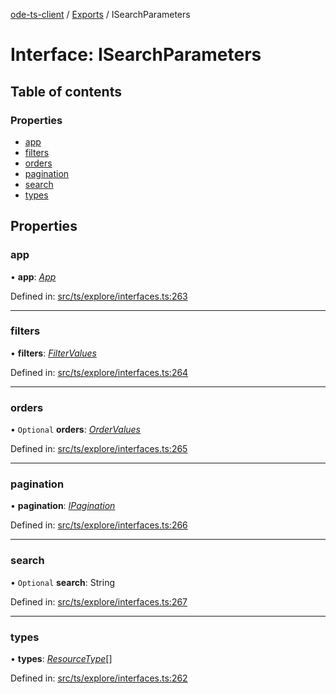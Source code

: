 [ode-ts-client](../README.md) / [Exports](../modules.md) / ISearchParameters

# Interface: ISearchParameters

## Table of contents

### Properties

- [app](isearchparameters.md#app)
- [filters](isearchparameters.md#filters)
- [orders](isearchparameters.md#orders)
- [pagination](isearchparameters.md#pagination)
- [search](isearchparameters.md#search)
- [types](isearchparameters.md#types)

## Properties

### app

• **app**: [*App*](../modules.md#app)

Defined in: [src/ts/explore/interfaces.ts:263](https://github.com/opendigitaleducation/ode-ts-client/blob/b81969a/src/ts/explore/interfaces.ts#L263)

___

### filters

• **filters**: [*FilterValues*](../modules.md#filtervalues)

Defined in: [src/ts/explore/interfaces.ts:264](https://github.com/opendigitaleducation/ode-ts-client/blob/b81969a/src/ts/explore/interfaces.ts#L264)

___

### orders

• `Optional` **orders**: [*OrderValues*](../modules.md#ordervalues)

Defined in: [src/ts/explore/interfaces.ts:265](https://github.com/opendigitaleducation/ode-ts-client/blob/b81969a/src/ts/explore/interfaces.ts#L265)

___

### pagination

• **pagination**: [*IPagination*](ipagination.md)

Defined in: [src/ts/explore/interfaces.ts:266](https://github.com/opendigitaleducation/ode-ts-client/blob/b81969a/src/ts/explore/interfaces.ts#L266)

___

### search

• `Optional` **search**: String

Defined in: [src/ts/explore/interfaces.ts:267](https://github.com/opendigitaleducation/ode-ts-client/blob/b81969a/src/ts/explore/interfaces.ts#L267)

___

### types

• **types**: [*ResourceType*](../modules.md#resourcetype)[]

Defined in: [src/ts/explore/interfaces.ts:262](https://github.com/opendigitaleducation/ode-ts-client/blob/b81969a/src/ts/explore/interfaces.ts#L262)
